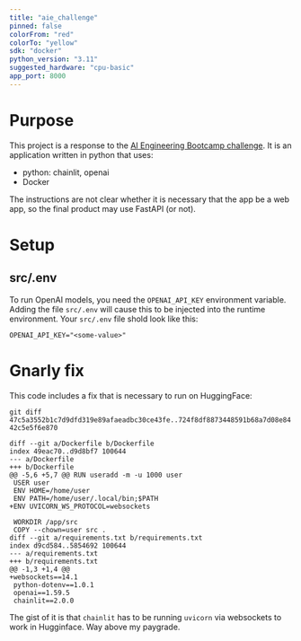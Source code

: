```yaml
---
title: "aie_challenge"
pinned: false
colorFrom: "red"
colorTo: "yellow"
sdk: "docker"
python_version: "3.11"
suggested_hardware: "cpu-basic"
app_port: 8000
---
```



# Purpose
This project is a response to the [AI Engineering Bootcamp challenge](https://aimakerspace.io/aie-challenge/). It is an application written in python that uses:
- python: chainlit, openai
- Docker

The instructions are not clear whether it is necessary that the app be a web app, so the final product may use FastAPI (or not).

# Setup
## src/.env
To run OpenAI models, you need the `OPENAI_API_KEY` environment variable. Adding the file `src/.env` will cause this to be injected into the runtime environment. Your `src/.env` file shold look like this:

```
OPENAI_API_KEY="<some-value>"
```

# Gnarly fix
This code includes a fix that is necessary to run on HuggingFace:

`git diff 47c5a3552b1c7d9dfd319e89afaeadbc30ce43fe..724f8df8873448591b68a7d08e8442c5e5f6e870`

```
diff --git a/Dockerfile b/Dockerfile
index 49eac70..d9d8bf7 100644
--- a/Dockerfile
+++ b/Dockerfile
@@ -5,6 +5,7 @@ RUN useradd -m -u 1000 user
 USER user
 ENV HOME=/home/user
 ENV PATH=/home/user/.local/bin;$PATH
+ENV UVICORN_WS_PROTOCOL=websockets

 WORKDIR /app/src
 COPY --chown=user src .
diff --git a/requirements.txt b/requirements.txt
index d9cd584..5854692 100644
--- a/requirements.txt
+++ b/requirements.txt
@@ -1,3 +1,4 @@
+websockets==14.1
 python-dotenv==1.0.1
 openai==1.59.5
 chainlit==2.0.0
```

The gist of it is that `chainlit` has to be running `uvicorn` via websockets to work in Hugginface. Way above my paygrade.
